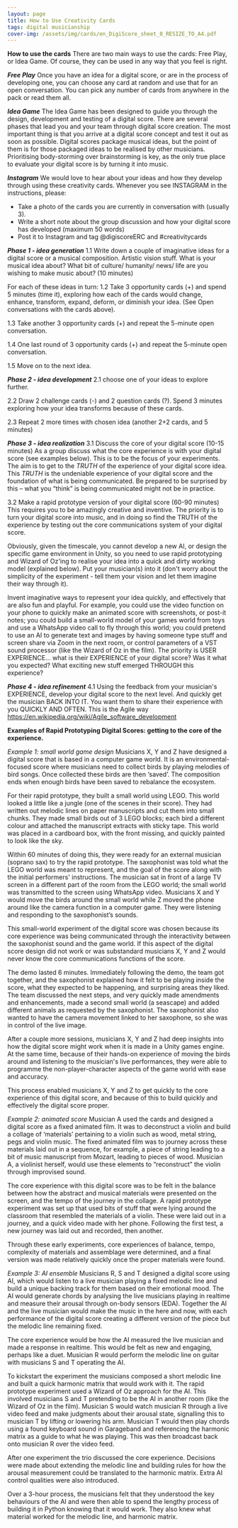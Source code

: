 ```yaml
---
layout: page
title: How to Use Creativity Cards
tags: digital musicianship
cover-img: /assets/img/cards/en_DigiScore_sheet_0_RESIZE_TO_A4.pdf
---
```


**How to use the cards**
There are two main ways to use the cards: Free Play, or Idea Game. Of course, they can be used in any way that you feel 
is right.

***Free Play***
Once you have an idea for a digital score, or are in the process of developing one, you can choose any card at random 
and use that for an open conversation. You can pick any number of cards from anywhere in the pack or read them all.

***Idea Game***
The Idea Game has been designed to guide you through the design, development and testing of a digital score. There are 
several phases that lead you and your team through digital score creation. The most important thing is that you arrive 
at a digital score concept and test it out as soon as possible. Digital scores package musical ideas, but the point of 
them is for those packaged ideas to be realised by other musicians. Prioritising body-storming over brainstorming is key, 
as the only true place to evaluate your digital score is by turning it into music.

***Instagram***
We would love to hear about your ideas and how they develop through using these creativity cards. 
Whenever you see INSTAGRAM in the instructions, please:
-	Take a photo of the cards you are currently in conversation with (usually 3).
-	Write a short note about the group discussion and how your digital score has developed (maximum 50 words)
-	Post it to Instagram and tag @digiscoreERC and #creativitycards


***Phase 1 - idea generation***
1.1 	Write down a couple of imaginative ideas for a digital score or a musical composition. Artistic vision stuff. 
What is your musical idea about? What bit of culture/ humanity/ news/ life are you wishing to make music about? (10 minutes)

For each of these ideas in turn:
1.2	    Take 3 opportunity cards (+) and spend 5 minutes (time it), 
exploring how each of the cards would change, enhance, transform, expand, deform, or diminish your idea. 
(See Open conversations with the cards above). 

1.3     Take another 3 opportunity cards (+) and repeat the 5-minute open conversation.

1.4 	One last round of 3 opportunity cards (+) and repeat the 5-minute open conversation.

1.5	    Move on to the next idea.


***Phase 2 - idea development***
2.1	    choose one of your ideas to explore further.

2.2	    Draw 2 challenge cards (-) and 2 question cards (?). Spend 3 minutes exploring how your idea transforms because 
of these cards.

2.3	    Repeat 2 more times with chosen idea (another 2+2 cards, and 5 minutes)


***Phase 3 - idea realization***
3.1	    Discuss the core of your digital score (10-15 minutes)
As a group discuss what the core experience is with your digital score (see examples below). 
This is to be the focus of your experiments. The aim is to get to the *TRUTH* of the experience of your 
digital score idea. This *TRUTH* is the undeniable experience of your digital score and the foundation of what is being 
communicated. Be prepared to be surprised by this – what you “think” is being communicated might not be in practice.

3.2	    Make a rapid prototype version of your digital score (60-90 minutes)
This requires you to be amazingly creative and inventive. The priority is to turn your digital score into music, 
and in doing so find the TRUTH of the experience by testing out the core communications system of your digital score. 

Obviously, given the timescale, you cannot develop a new AI, or design the specific game environment in Unity, 
so you need to use rapid prototyping and Wizard of Oz'ing to realise your idea into a quick and dirty working model 
(explained below). Put your musician(s) into it (don't worry about the simplicity of the experiment - tell them your 
vision and let them imagine their way through it).

Invent imaginative ways to represent your idea quickly, and effectively that are also fun and playful. For example, you 
could use the video function on your phone to quickly make an animated score with screenshots, or post-it notes; you 
could build a small-world model of your games world from toys and use a WhatsApp video call to fly through this world; 
you could pretend to use an AI to generate text and images by having someone type stuff and screen share via Zoom in the 
next room, or control parameters of a VST sound processor (like the Wizard of Oz in the film). 
The priority is USER EXPERIENCE... what is their EXPERIENCE of your digital score? Was it what you expected? 
What exciting new stuff emerged THROUGH this experience?


***Phase 4 - idea refinement***
4.1	    Using the feedback from your musician's EXPERIENCE, develop your digital score to the next level. And quickly 
get the musician BACK INTO IT. You want them to share their experience with you QUICKLY AND OFTEN. This is the Agile 
way https://en.wikipedia.org/wiki/Agile_software_development




**Examples of Rapid Prototyping Digital Scores: getting to the core of the experience.**

*Example 1: small world game design*
Musicians X, Y and Z have designed a digital score that is based in a computer game world. It is an environmental-focused 
score where musicians need to collect birds by playing melodies of bird songs. Once collected these birds are then ‘saved’. 
The composition ends when enough birds have been saved to rebalance the ecosystem.

For their rapid prototype, they built a small world using LEGO. This world looked a little like a jungle (one of the 
scenes in their score). They had written out melodic lines on paper manuscripts and cut them into small chunks. They 
made small birds out of 3 LEGO blocks; each bird a different colour and attached the manuscript extracts with sticky 
tape. This world was placed in a cardboard box, with the front missing, and quickly painted to look like the sky.

Within 60 minutes of doing this, they were ready for an external musician (soprano sax) to try the rapid prototype. 
The saxophonist was told what the LEGO world was meant to represent, and the goal of the score along with the initial 
performers' instructions. The musician sat in front of a large TV screen in a different part of the room from the LEGO 
world; the small world was transmitted to the screen using WhatsApp video. Musicians X and Y would move the birds around 
the small world while Z moved the phone around like the camera function in a computer game. They were listening and 
responding to the saxophonist’s sounds. 

This small-world experiment of the digital score was chosen because its core experience was being communicated through 
the interactivity between the saxophonist sound and the game world. If this aspect of the digital score design did not 
work or was substandard musicians X, Y and Z would never know the core communications functions of the score.

The demo lasted 6 minutes. Immediately following the demo, the team got together, and the saxophonist explained how 
it felt to be playing inside the score, what they expected to be happening, and surprising areas they liked. The team 
discussed the next steps, and very quickly made amendments and enhancements, made a second small world (a seascape) 
and added different animals as requested by the saxophonist. The saxophonist also wanted to have the camera movement 
linked to her saxophone, so she was in control of the live image. 

After a couple more sessions, musicians X, Y and Z had deep insights into how the digital score might work when it is 
made in a Unity games engine. At the same time, because of their hands-on experience of moving the birds around and 
listening to the musician's live performances, they were able to programme the non-player-character aspects of the game 
world with ease and accuracy.

This process enabled musicians X, Y and Z to get quickly to the core experience of this digital score, and because of 
this to build quickly and effectively the digital score proper.


*Example 2: animated score*
Musician A used the cards and designed a digital score as a fixed animated film. It was to deconstruct a violin and 
build a collage of ‘materials’ pertaining to a violin such as wood, metal string, pegs and violin music. The fixed 
animated film was to journey across these materials laid out in a sequence, for example, a piece of string leading to a 
bit of music manuscript from Mozart, leading to pieces of wood. Musician A, a violinist herself, would use these elements 
to “reconstruct” the violin through improvised sound. 

The core experience with this digital score was to be felt in the balance between how the abstract and musical materials 
were presented on the screen, and the tempo of the journey in the collage. A rapid prototype experiment was set up that 
used bits of stuff that were lying around the classroom that resembled the materials of a violin. These were laid out 
in a journey, and a quick video made with her phone. Following the first test, a new journey was laid out and recorded, 
then another.

Through these early experiments, core experiences of balance, tempo, complexity of materials and assemblage were 
determined, and a final version was made relatively quickly once the proper materials were found.


*Example 3: AI ensemble*
Musicians R, S and T designed a digital score using AI, which would listen to a live musician playing a fixed melodic 
line and build a unique backing track for them based on their emotional mood. The AI would generate chords by analysing 
the live musicians playing in realtime and measure their arousal through on-body sensors (EDA). Together the AI and the 
live musician would make the music in the here and now, with each performance of the digital score creating a different 
version of the piece but the melodic line remaining fixed.

The core experience would be how the AI measured the live musician and made a response in realtime. This would be felt 
as new and engaging, perhaps like a duet. Musician R would perform the melodic line on guitar with musicians S and T 
operating the AI.

To kickstart the experiment the musicians composed a short melodic line and built a quick harmonic matrix that would 
work with it. The rapid prototype experiment used a Wizard of Oz approach for the AI. This involved musicians S and T 
pretending to be the AI in another room (like the Wizard of Oz in the film). Musician S would watch musician R through 
a live video feed and make judgments about their arousal state, signalling this to musician T by lifting or lowering his 
arm. Musician T would then play chords using a found keyboard sound in Garageband and referencing the harmonic matrix as 
a guide to what he was playing. This was then broadcast back onto musician R over the video feed.

After one experiment the trio discussed the core experience. Decisions were made about extending the melodic line and 
building rules for how the arousal measurement could be translated to the harmonic matrix. Extra AI control qualities 
were also introduced. 

Over a 3-hour process, the musicians felt that they understood the key behaviours of the AI and were then able to spend 
the lengthy process of building it in Python knowing that it would work. They also knew what material worked for the 
melodic line, and harmonic matrix. 
